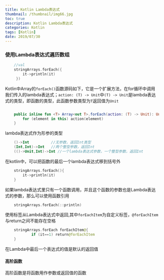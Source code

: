 ```yaml
---
title: Kotlin Lambda表达式
thumbnail: /thumbnail/img66.jpg
toc: true
description: Kotlin Lambda表达式
categories: Kotlin
tags: [Kotlin]
date: 2019/07/30
---
```




### 使用Lambda表达式遍历数组

```kotlin
    //val
    stringArrays.forEach({
        it->println(it)
     })

```
<!--more-->
Kotlin中Array的`forEach()`函数源码如下，它是一个扩展方法，在for循环中调用我们传入的lambda表达式；`action: (T) -> Unit`中`(T) -> Unit`是lambda表达式的类型，即函数的类型，此函数参数类型为`T`返回值为`Unit`

```kotlin

    public inline fun <T> Array<out T>.forEach(action: (T) -> Unit): Unit {
        for (element in this) action(element)
    }
```

lambda表达式作为形参的类型

```kotlin
    ()->Int          //无参数，返回Int类型
    (Int,Int)->Int   //两个整型参数，返回Int
    (()->Unit,Int)->Int //一个lambda表达式参数，一个整型参数，返回Int 

```


在kotlin中，可以把函数的最后一个lambda表达式移到括号外

```kotlin
    stringArrays.forEach(){
        it->println(it)
    }

```

如果lambda表达式里只有一个函数调用，并且这个函数的参数也是Lambda表达式的参数，那么可以使用函数引用

```kotlin
    stringArrays.forEach(::println)

```

使用标签从Lambda表达式中返回,其中`forEachItem`为自定义标签，`@forEachItem`与return之间不能存在空格
```kotlin
    stringArrays.forEach forEachItem@{
            if (it==1) return@forEachItem
    }
```



在Lambda中最后一个表达式的值是默认的返回值



#### 高阶函数

高阶函数是将函数用作参数或返回值的函数

